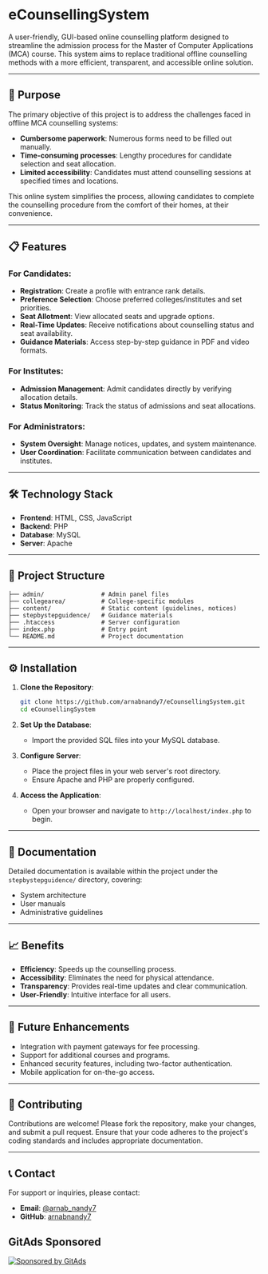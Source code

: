 # eCounsellingSystem

A user-friendly, GUI-based online counselling platform designed to streamline the admission process for the Master of Computer Applications (MCA) course. This system aims to replace traditional offline counselling methods with a more efficient, transparent, and accessible online solution.

---

## 🚀 Purpose

The primary objective of this project is to address the challenges faced in offline MCA counselling systems:

- **Cumbersome paperwork**: Numerous forms need to be filled out manually.
- **Time-consuming processes**: Lengthy procedures for candidate selection and seat allocation.
- **Limited accessibility**: Candidates must attend counselling sessions at specified times and locations.

This online system simplifies the process, allowing candidates to complete the counselling procedure from the comfort of their homes, at their convenience.

---

## 📋 Features

### For Candidates:

- **Registration**: Create a profile with entrance rank details.
- **Preference Selection**: Choose preferred colleges/institutes and set priorities.
- **Seat Allotment**: View allocated seats and upgrade options.
- **Real-Time Updates**: Receive notifications about counselling status and seat availability.
- **Guidance Materials**: Access step-by-step guidance in PDF and video formats.

### For Institutes:

- **Admission Management**: Admit candidates directly by verifying allocation details.
- **Status Monitoring**: Track the status of admissions and seat allocations.

### For Administrators:

- **System Oversight**: Manage notices, updates, and system maintenance.
- **User Coordination**: Facilitate communication between candidates and institutes.

---

## 🛠️ Technology Stack

- **Frontend**: HTML, CSS, JavaScript
- **Backend**: PHP
- **Database**: MySQL
- **Server**: Apache

---

## 📂 Project Structure

```
├── admin/                # Admin panel files
├── collegearea/          # College-specific modules
├── content/              # Static content (guidelines, notices)
├── stepbystepguidence/   # Guidance materials
├── .htaccess             # Server configuration
├── index.php             # Entry point
└── README.md             # Project documentation
```

---

## ⚙️ Installation

1. **Clone the Repository**:

   ```bash
   git clone https://github.com/arnabnandy7/eCounsellingSystem.git
   cd eCounsellingSystem
   ```

2. **Set Up the Database**:

   - Import the provided SQL files into your MySQL database.

3. **Configure Server**:

   - Place the project files in your web server's root directory.
   - Ensure Apache and PHP are properly configured.

4. **Access the Application**:

   - Open your browser and navigate to `http://localhost/index.php` to begin.

---

## 📄 Documentation

Detailed documentation is available within the project under the `stepbystepguidence/` directory, covering:

- System architecture
- User manuals
- Administrative guidelines

---

## 📈 Benefits

- **Efficiency**: Speeds up the counselling process.
- **Accessibility**: Eliminates the need for physical attendance.
- **Transparency**: Provides real-time updates and clear communication.
- **User-Friendly**: Intuitive interface for all users.

---

## 🔧 Future Enhancements

- Integration with payment gateways for fee processing.
- Support for additional courses and programs.
- Enhanced security features, including two-factor authentication.
- Mobile application for on-the-go access.

---

## 🤝 Contributing

Contributions are welcome! Please fork the repository, make your changes, and submit a pull request. Ensure that your code adheres to the project's coding standards and includes appropriate documentation.

---

## 📞 Contact

For support or inquiries, please contact:

- **Email**: [@arnab_nandy7](mailto:arnab_nandy7@yahoo.com)
- **GitHub**: [arnabnandy7](https://github.com/arnabnandy7)

## GitAds Sponsored
[![Sponsored by GitAds](https://gitads.dev/v1/ad-serve?source=arnabnandy7/ecounsellingsystem@github)](https://gitads.dev/v1/ad-track?source=arnabnandy7/ecounsellingsystem@github)
